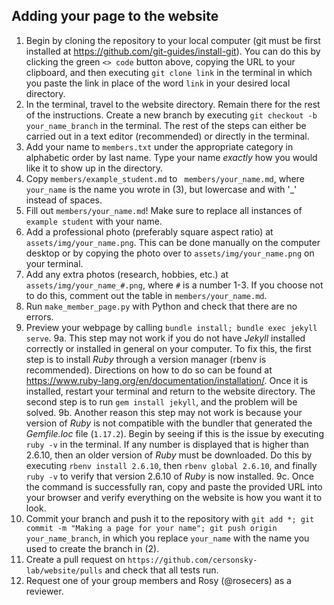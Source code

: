## Adding your page to the website
1. Begin by cloning the repository to your local computer (git must be first installed at https://github.com/git-guides/install-git). You can do this by clicking the green `<> code` button above, copying the URL to your clipboard, and then executing `git clone link` in the terminal in which you paste the link in place of the word `link` in your desired local directory.
2. In the terminal, travel to the website directory. Remain there for the rest of the instructions. Create a new branch by executing `git checkout -b your_name_branch` in the terminal. The rest of the steps can either be carried out in a text editor (recommended) or directly in the terminal.
3. Add your name to `members.txt` under the appropriate category in alphabetic order by last name. Type your name _exactly_ how you would like it to show up in the directory.
4. Copy `members/example_student.md` to ` members/your_name.md`, where `your_name` is the name you wrote in (3), but lowercase and with '_' instead of spaces. 
5. Fill out `members/your_name.md`! Make sure to replace all instances of `example student` with your name. 
6. Add a professional photo (preferably square aspect ratio) at `assets/img/your_name.png`. This can be done manually on the computer desktop or by copying the photo over to `assets/img/your_name.png` on your terminal.
7. Add any extra photos (research, hobbies, etc.) at `assets/img/your_name_#.png`, where `#` is a number 1-3. If you choose not to do this, comment out the table in `members/your_name.md`.
8. Run `make_member_page.py` with Python and check that there are no errors.
9. Preview your webpage by calling `bundle install; bundle exec jekyll serve`.
    9a. This step may not work if you do not have _Jekyll_ installed correctly or installed in general on your computer. To fix this, the first step is to install _Ruby_ through a version manager (rbenv is recommended). Directions on how to do so can be found at https://www.ruby-lang.org/en/documentation/installation/. Once it is installed, restart your terminal and return to the website directory. The second step is to run `gem install jekyll`, and the problem will be solved.
    9b. Another reason this step may not work is because your version of _Ruby_ is not compatible with the bundler that generated the _Gemfile.loc_ file (`1.17.2`). Begin by seeing if this is the issue by executing `ruby -v` in the terminal. If any number is displayed that is higher than 2.6.10, then an older version of _Ruby_ must be downloaded. Do this by executing `rbenv install 2.6.10`, then `rbenv global 2.6.10`, and finally `ruby -v` to verify that version 2.6.10 of _Ruby_ is now installed.
    9c. Once the command is successfully ran, copy and paste the provided URL into your browser and verify everything on the website is how you want it to look.
10. Commit your branch and push it to the repository with `git add *; git commit -m "Making a page for your name"; git push origin your_name_branch`, in which you replace `your_name` with the name you used to create the branch in (2).
11. Create a pull request on `https://github.com/cersonsky-lab/website/pulls` and check that all tests run.
12. Request one of your group members and Rosy (@rosecers) as a reviewer.    
